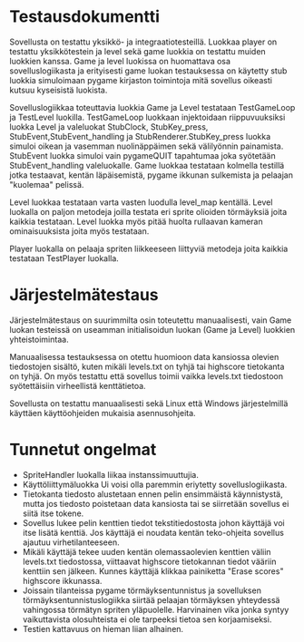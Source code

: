 # Testausdokumentti

Sovellusta on testattu yksikkö- ja integraatiotesteillä. Luokkaa player on testattu yksikkötestein ja level sekä game luokkia on testattu muiden luokkien kanssa. Game ja level luokissa on huomattava osa sovelluslogiikasta ja erityisesti game luokan testauksessa on käytetty stub luokkia simuloimaan pygame kirjaston toimintoja mitä sovellus oikeasti kutsuu kyseisistä luokista. 

Sovelluslogiikkaa toteuttavia luokkia Game ja Level testataan TestGameLoop ja TestLevel luokilla. TestGameLoop luokkaan injektoidaan riippuvuuksiksi luokka Level ja valeluokat StubClock, StubKey_press, StubEvent,StubEvent_handling ja StubRenderer.StubKey_press luokka simuloi oikean ja vasemman nuolinäppäimen sekä välilyönnin painamista. StubEvent luokka simuloi vain pygameQUIT tapahtumaa joka syötetään StubEvent_handling valeluokalle. Game luokkaa testataan kolmella testillä jotka testaavat, kentän läpäisemistä, pygame ikkunan sulkemista ja pelaajan "kuolemaa" pelissä.

Level luokkaa testataan varta vasten luodulla level_map kentällä. Level luokalla on paljon metodeja joilla testata eri sprite olioiden törmäyksiä joita kaikkia testataan. Level luokka myös pitää huolta rullaavan kameran ominaisuuksista joita myös testataan.

Player luokalla on pelaaja spriten liikkeeseen liittyviä metodeja joita kaikkia testataan TestPlayer luokalla.


# Järjestelmätestaus

Järjestelmätestaus on suurimmilta osin toteutettu manuaalisesti, vain Game luokan testeissä on useamman initialisoidun luokan (Game ja Level) luokkien yhteistoimintaa.

Manuaalisessa testauksessa on otettu huomioon data kansiossa olevien tiedostojen sisältö, kuten mikäli levels.txt on tyhjä tai highscore tietokanta on tyhjä. On myös testattu että sovellus toimii vaikka levels.txt tiedostoon syötettäisiin virheellistä kenttätietoa. 

Sovellusta on testattu manuaalisesti sekä Linux että Windows järjestelmillä käyttäen käyttöohjeiden mukaisia asennusohjeita.


# Tunnetut ongelmat
 
- SpriteHandler luokalla liikaa instanssimuuttujia.
- Käyttöliittymäluokka Ui voisi olla paremmin eriytetty sovelluslogiikasta.
- Tietokanta tiedosto alustetaan ennen pelin ensimmäistä käynnistystä, mutta jos tiedosto poistetaan data kansiosta tai se siirretään sovellus ei siitä itse tokene. 
- Sovellus lukee pelin kenttien tiedot tekstitiedostosta johon käyttäjä voi itse lisätä kenttiä. Jos käyttäjä ei noudata kentän teko-ohjeita sovellus ajautuu virhetilanteeseen. 
- Mikäli käyttäjä tekee uuden kentän olemassaolevien kenttien väliin levels.txt tiedostossa, viittaavat highscore tietokannan tiedot vääriin kenttiin sen jälkeen. Kunnes käyttäjä klikkaa painiketta "Erase scores" highscore ikkunassa. 
- Joissain tilanteissa pygame törmäyksentunnistus ja sovelluksen törmäyksentunnistuslogiikka siirtää pelaajan törmäyksen yhteydessä vahingossa törmätyn spriten yläpuolelle. Harvinainen vika jonka syntyy vaikuttavista olosuhteista ei ole tarpeeksi tietoa sen korjaamiseksi. 
- Testien kattavuus on hieman liian alhainen.